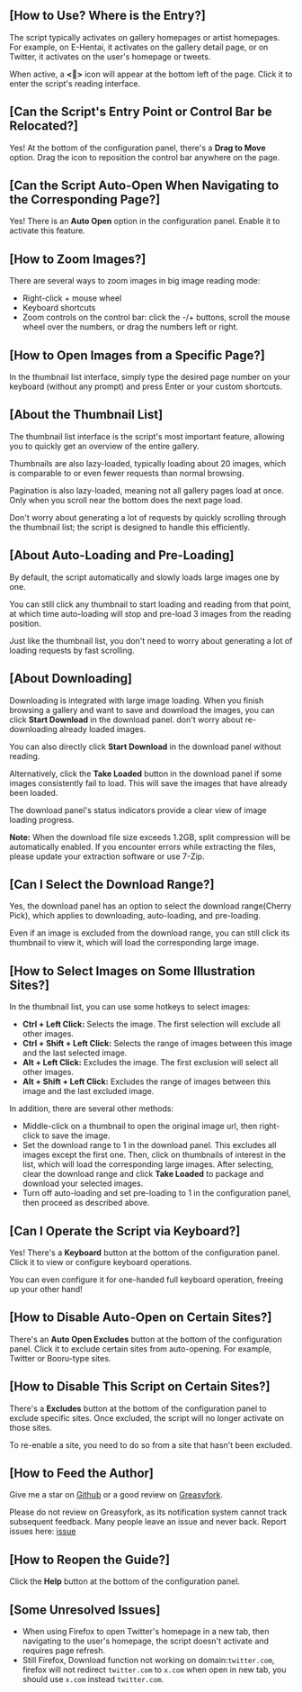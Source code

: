 ## [How to Use? Where is the Entry?]

The script typically activates on gallery homepages or artist homepages. For example, on E-Hentai, it activates on the gallery detail page, or on Twitter, it activates on the user's homepage or tweets.

When active, a **<🎑>** icon will appear at the bottom left of the page. Click it to enter the script's reading interface.

## [Can the Script's Entry Point or Control Bar be Relocated?]

Yes! At the bottom of the configuration panel, there's a **Drag to Move** option. Drag the icon to reposition the control bar anywhere on the page.

## [Can the Script Auto-Open When Navigating to the Corresponding Page?]

Yes! There is an **Auto Open** option in the configuration panel. Enable it to activate this feature.

## [How to Zoom Images?]

There are several ways to zoom images in big image reading mode:

- Right-click + mouse wheel
- Keyboard shortcuts
- Zoom controls on the control bar: click the -/+ buttons, scroll the mouse wheel over the numbers, or drag the numbers left or right.

## [How to Open Images from a Specific Page?]

In the thumbnail list interface, simply type the desired page number on your keyboard (without any prompt) and press Enter or your custom shortcuts.

## [About the Thumbnail List]

The thumbnail list interface is the script's most important feature, allowing you to quickly get an overview of the entire gallery.

Thumbnails are also lazy-loaded, typically loading about 20 images, which is comparable to or even fewer requests than normal browsing.

Pagination is also lazy-loaded, meaning not all gallery pages load at once. Only when you scroll near the bottom does the next page load.

Don't worry about generating a lot of requests by quickly scrolling through the thumbnail list; the script is designed to handle this efficiently.

## [About Auto-Loading and Pre-Loading]

By default, the script automatically and slowly loads large images one by one.

You can still click any thumbnail to start loading and reading from that point, at which time auto-loading will stop and pre-load 3 images from the reading position.

Just like the thumbnail list, you don't need to worry about generating a lot of loading requests by fast scrolling.

## [About Downloading]

Downloading is integrated with large image loading. When you finish browsing a gallery and want to save and download the images, you can click **Start Download** in the download panel. don't worry about re-downloading already loaded images.

You can also directly click **Start Download** in the download panel without reading.

Alternatively, click the **Take Loaded** button in the download panel if some images consistently fail to load. This will save the images that have already been loaded.

The download panel's status indicators provide a clear view of image loading progress.

**Note:** When the download file size exceeds 1.2GB, split compression will be automatically enabled. If you encounter errors while extracting the files, please update your extraction software or use 7-Zip.

## [Can I Select the Download Range?]

Yes, the download panel has an option to select the download range(Cherry Pick), which applies to downloading, auto-loading, and pre-loading.

Even if an image is excluded from the download range, you can still click its thumbnail to view it, which will load the corresponding large image.

## [How to Select Images on Some Illustration Sites?]

In the thumbnail list, you can use some hotkeys to select images:

- **Ctrl + Left Click:** Selects the image. The first selection will exclude all other images.
- **Ctrl + Shift + Left Click:** Selects the range of images between this image and the last selected image.
- **Alt + Left Click:** Excludes the image. The first exclusion will select all other images.
- **Alt + Shift + Left Click:** Excludes the range of images between this image and the last excluded image.

In addition, there are several other methods:

- Middle-click on a thumbnail to open the original image url, then right-click to save the image.
- Set the download range to 1 in the download panel. This excludes all images except the first one. Then, click on thumbnails of interest in the list, which will load the corresponding large images. After selecting, clear the download range and click **Take Loaded** to package and download your selected images.
- Turn off auto-loading and set pre-loading to 1 in the configuration panel, then proceed as described above.

## [Can I Operate the Script via Keyboard?]

Yes! There's a **Keyboard** button at the bottom of the configuration panel. Click it to view or configure keyboard operations.

You can even configure it for one-handed full keyboard operation, freeing up your other hand!

## [How to Disable Auto-Open on Certain Sites?]

There's an **Auto Open Excludes** button at the bottom of the configuration panel. Click it to exclude certain sites from auto-opening. For example, Twitter or Booru-type sites.

## [How to Disable This Script on Certain Sites?]

There's a **Excludes** button at the bottom of the configuration panel to exclude specific sites. Once excluded, the script will no longer activate on those sites.

To re-enable a site, you need to do so from a site that hasn't been excluded.

## [How to Feed the Author]

Give me a star on [Github](https://github.com/MapoMagpie/eh-view-enhance) or a good review on [Greasyfork](https://greasyfork.org/scripts/397848-e-hentai-view-enhance).

Please do not review on Greasyfork, as its notification system cannot track subsequent feedback. Many people leave an issue and never back.
Report issues here: [issue](https://github.com/MapoMagpie/eh-view-enhance/issues)

## [How to Reopen the Guide?]

Click the **Help** button at the bottom of the configuration panel.

## [Some Unresolved Issues]

- When using Firefox to open Twitter's homepage in a new tab, then navigating to the user's homepage, the script doesn't activate and requires page refresh.
- Still Firefox, Download function not working on domain:`twitter.com`, firefox will not redirect `twitter.com` to `x.com` when open in new tab, you should use `x.com` instead `twitter.com`.
